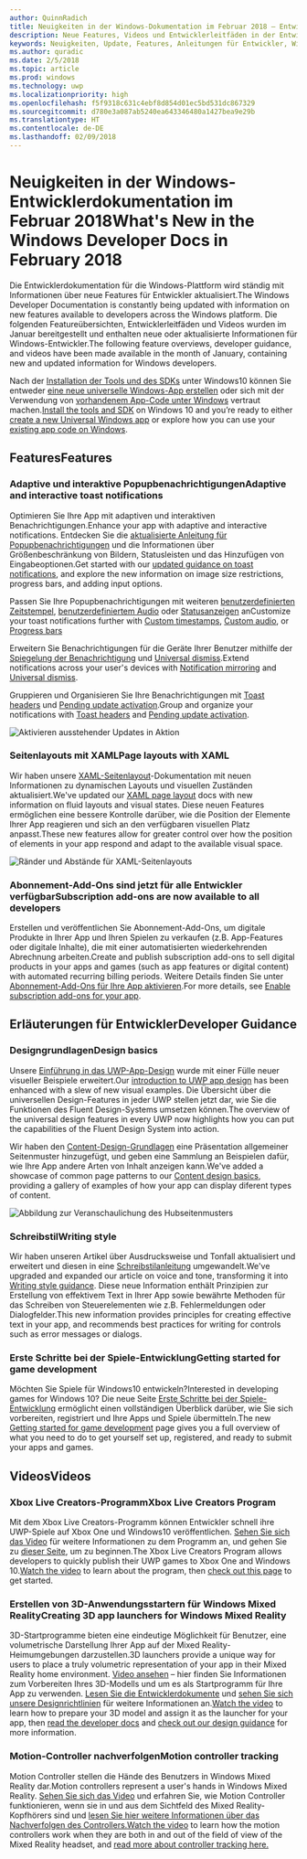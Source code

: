 ```yaml
---
author: QuinnRadich
title: Neuigkeiten in der Windows-Dokumentation im Februar 2018 – Entwicklung von UWP-Apps
description: Neue Features, Videos und Entwicklerleitfäden in der Entwicklerdokumentation für Windows10 im Februar2018
keywords: Neuigkeiten, Update, Features, Anleitungen für Entwickler, Windows10, Februar
ms.author: quradic
ms.date: 2/5/2018
ms.topic: article
ms.prod: windows
ms.technology: uwp
ms.localizationpriority: high
ms.openlocfilehash: f5f9318c631c4ebf8d854d01ec5bd531dc867329
ms.sourcegitcommit: d780e3a087ab5240ea643346480a1427bea9e29b
ms.translationtype: HT
ms.contentlocale: de-DE
ms.lasthandoff: 02/09/2018
---
```

# <a name="whats-new-in-the-windows-developer-docs-in-february-2018"></a><span data-ttu-id="4a1ff-104">Neuigkeiten in der Windows-Entwicklerdokumentation im Februar 2018</span><span class="sxs-lookup"><span data-stu-id="4a1ff-104">What's New in the Windows Developer Docs in February 2018</span></span>

<span data-ttu-id="4a1ff-105">Die Entwicklerdokumentation für die Windows-Plattform wird ständig mit Informationen über neue Features für Entwickler aktualisiert.</span><span class="sxs-lookup"><span data-stu-id="4a1ff-105">The Windows Developer Documentation is constantly being updated with information on new features available to developers across the Windows platform.</span></span> <span data-ttu-id="4a1ff-106">Die folgenden Featureübersichten, Entwicklerleitfäden und Videos wurden im Januar bereitgestellt und enthalten neue oder aktualisierte Informationen für Windows-Entwickler.</span><span class="sxs-lookup"><span data-stu-id="4a1ff-106">The following feature overviews, developer guidance, and videos have been made available in the month of January, containing new and updated information for Windows developers.</span></span>

<span data-ttu-id="4a1ff-107">Nach der [Installation der Tools und des SDKs](http://go.microsoft.com/fwlink/?LinkId=821431) unter Windows10 können Sie entweder [eine neue universelle Windows-App erstellen](../get-started/create-uwp-apps.md) oder sich mit der Verwendung von [vorhandenem App-Code unter Windows](../porting/index.md) vertraut machen.</span><span class="sxs-lookup"><span data-stu-id="4a1ff-107">[Install the tools and SDK](http://go.microsoft.com/fwlink/?LinkId=821431) on Windows 10 and you’re ready to either [create a new Universal Windows app](../get-started/create-uwp-apps.md) or explore how you can use your [existing app code on Windows](../porting/index.md).</span></span>


## <a name="features"></a><span data-ttu-id="4a1ff-108">Features</span><span class="sxs-lookup"><span data-stu-id="4a1ff-108">Features</span></span>

### <a name="adaptive-and-interactive-toast-notifications"></a><span data-ttu-id="4a1ff-109">Adaptive und interaktive Popupbenachrichtigungen</span><span class="sxs-lookup"><span data-stu-id="4a1ff-109">Adaptive and interactive toast notifications</span></span>

<span data-ttu-id="4a1ff-110">Optimieren Sie Ihre App mit adaptiven und interaktiven Benachrichtigungen.</span><span class="sxs-lookup"><span data-stu-id="4a1ff-110">Enhance your app with adaptive and interactive notifications.</span></span> <span data-ttu-id="4a1ff-111">Entdecken Sie die [aktualisierte Anleitung für Popupbenachrichtigungen](../design/shell/tiles-and-notifications/adaptive-interactive-toasts.md) und die Informationen über Größenbeschränkung von Bildern, Statusleisten und das Hinzufügen von Eingabeoptionen.</span><span class="sxs-lookup"><span data-stu-id="4a1ff-111">Get started with our [updated guidance on toast notifications](../design/shell/tiles-and-notifications/adaptive-interactive-toasts.md), and explore the new information on image size restrictions, progress bars, and adding input options.</span></span>

<span data-ttu-id="4a1ff-112">Passen Sie Ihre Popupbenachrichtigungen mit weiteren [benutzerdefinierten Zeitstempel](../design/shell/tiles-and-notifications/custom-timestamps-on-toasts.md), [benutzerdefiniertem Audio](../design/shell/tiles-and-notifications/custom-audio-on-toasts.md) oder [Statusanzeigen](../design/shell/tiles-and-notifications/toast-progress-bar.md) an</span><span class="sxs-lookup"><span data-stu-id="4a1ff-112">Customize your toast notifications further with [Custom timestamps](../design/shell/tiles-and-notifications/custom-timestamps-on-toasts.md), [Custom audio](../design/shell/tiles-and-notifications/custom-audio-on-toasts.md), or [Progress bars](../design/shell/tiles-and-notifications/toast-progress-bar.md)</span></span>

<span data-ttu-id="4a1ff-113">Erweitern Sie Benachrichtigungen für die Geräte Ihrer Benutzer mithilfe der [Spiegelung der Benachrichtigung](../design/shell/tiles-and-notifications/notification-mirroring.md) und [Universal dismiss](../design/shell/tiles-and-notifications/universal-dismiss.md).</span><span class="sxs-lookup"><span data-stu-id="4a1ff-113">Extend notifications across your user's devices with [Notification mirroring](../design/shell/tiles-and-notifications/notification-mirroring.md) and [Universal dismiss](../design/shell/tiles-and-notifications/universal-dismiss.md).</span></span>

<span data-ttu-id="4a1ff-114">Gruppieren und Organisieren Sie Ihre Benachrichtigungen mit [Toast headers](../design/shell/tiles-and-notifications/toast-headers.md) und [Pending update activation](../design/shell/tiles-and-notifications/toast-pending-update.md).</span><span class="sxs-lookup"><span data-stu-id="4a1ff-114">Group and organize your notifications with [Toast headers](../design/shell/tiles-and-notifications/toast-headers.md) and [Pending update activation](../design/shell/tiles-and-notifications/toast-pending-update.md).</span></span>

![Aktivieren ausstehender Updates in Aktion](../design/shell/tiles-and-notifications/images/toast-pendingupdate.gif)

### <a name="page-layouts-with-xaml"></a><span data-ttu-id="4a1ff-116">Seitenlayouts mit XAML</span><span class="sxs-lookup"><span data-stu-id="4a1ff-116">Page layouts with XAML</span></span>

<span data-ttu-id="4a1ff-117">Wir haben unsere [XAML-Seitenlayout](../design/layout/layouts-with-xaml.md)-Dokumentation mit neuen Informationen zu dynamischen Layouts und visuellen Zuständen aktualisiert.</span><span class="sxs-lookup"><span data-stu-id="4a1ff-117">We've updated our [XAML page layout](../design/layout/layouts-with-xaml.md) docs with new information on fluid layouts and visual states.</span></span> <span data-ttu-id="4a1ff-118">Diese neuen Features ermöglichen eine bessere Kontrolle darüber, wie die Position der Elemente Ihrer App reagieren und sich an den verfügbaren visuellen Platz anpasst.</span><span class="sxs-lookup"><span data-stu-id="4a1ff-118">These new features allow for greater control over how the position of elements in your app respond and adapt to the available visual space.</span></span>

![Ränder und Abstände für XAML-Seitenlayouts](../design/layout/images/xaml-layout-margins-padding.png)

### <a name="subscription-add-ons-are-now-available-to-all-developers"></a><span data-ttu-id="4a1ff-120">Abonnement-Add-Ons sind jetzt für alle Entwickler verfügbar</span><span class="sxs-lookup"><span data-stu-id="4a1ff-120">Subscription add-ons are now available to all developers</span></span>

<span data-ttu-id="4a1ff-121">Erstellen und veröffentlichen Sie Abonnement-Add-Ons, um digitale Produkte in Ihrer App und Ihren Spielen zu verkaufen (z.B. App-Features oder digitale Inhalte), die mit einer automatisierten wiederkehrenden Abrechnung arbeiten.</span><span class="sxs-lookup"><span data-stu-id="4a1ff-121">Create and publish subscription add-ons to sell digital products in your apps and games (such as app features or digital content) with automated recurring billing periods.</span></span> <span data-ttu-id="4a1ff-122">Weitere Details finden Sie unter [Abonnement-Add-Ons für Ihre App aktivieren](../monetize/enable-subscription-add-ons-for-your-app.md).</span><span class="sxs-lookup"><span data-stu-id="4a1ff-122">For more details, see [Enable subscription add-ons for your app](../monetize/enable-subscription-add-ons-for-your-app.md).</span></span>

## <a name="developer-guidance"></a><span data-ttu-id="4a1ff-123">Erläuterungen für Entwickler</span><span class="sxs-lookup"><span data-stu-id="4a1ff-123">Developer Guidance</span></span>

### <a name="design-basics"></a><span data-ttu-id="4a1ff-124">Designgrundlagen</span><span class="sxs-lookup"><span data-stu-id="4a1ff-124">Design basics</span></span>

<span data-ttu-id="4a1ff-125">Unsere [Einführung in das UWP-App-Design](../design/basics/design-and-ui-intro.md) wurde mit einer Fülle neuer visueller Beispiele erweitert.</span><span class="sxs-lookup"><span data-stu-id="4a1ff-125">Our [introduction to UWP app design](../design/basics/design-and-ui-intro.md) has been enhanced with a slew of new visual examples.</span></span> <span data-ttu-id="4a1ff-126">Die Übersicht über die universellen Design-Features in jeder UWP stellen jetzt dar, wie Sie die Funktionen des Fluent Design-Systems umsetzen können.</span><span class="sxs-lookup"><span data-stu-id="4a1ff-126">The overview of the universal design features in every UWP now highlights how you can put the capabilities of the Fluent Design System into action.</span></span>

<span data-ttu-id="4a1ff-127">Wir haben den [Content-Design-Grundlagen](../design/basics/content-basics.md) eine Präsentation allgemeiner Seitenmuster hinzugefügt, und geben eine Sammlung an Beispielen dafür, wie Ihre App andere Arten von Inhalt anzeigen kann.</span><span class="sxs-lookup"><span data-stu-id="4a1ff-127">We've added a showcase of common page patterns to our [Content design basics](../design/basics/content-basics.md), providing a gallery of examples of how your app can display diferent types of content.</span></span>

![Abbildung zur Veranschaulichung des Hubseitenmusters](../design/basics/images/hub.png)

### <a name="writing-style"></a><span data-ttu-id="4a1ff-129">Schreibstil</span><span class="sxs-lookup"><span data-stu-id="4a1ff-129">Writing style</span></span>

<span data-ttu-id="4a1ff-130">Wir haben unseren Artikel über Ausdrucksweise und Tonfall aktualisiert und erweitert und diesen in eine [Schreibstilanleitung](../design/style/writing-style.md) umgewandelt.</span><span class="sxs-lookup"><span data-stu-id="4a1ff-130">We've upgraded and expanded our article on voice and tone, transforming it into [Writing style guidance](../design/style/writing-style.md).</span></span> <span data-ttu-id="4a1ff-131">Diese neue Information enthält Prinzipien zur Erstellung von effektivem Text in Ihrer App sowie bewährte Methoden für das Schreiben von Steuerelementen wie z.B. Fehlermeldungen oder Dialogfelder.</span><span class="sxs-lookup"><span data-stu-id="4a1ff-131">This new information provides principles for creating effective text in your app, and recommends best practices for writing for controls such as error messages or dialogs.</span></span>

### <a name="getting-started-for-game-development"></a><span data-ttu-id="4a1ff-132">Erste Schritte bei der Spiele-Entwicklung</span><span class="sxs-lookup"><span data-stu-id="4a1ff-132">Getting started for game development</span></span>

<span data-ttu-id="4a1ff-133">Möchten Sie Spiele für Windows10 entwickeln?</span><span class="sxs-lookup"><span data-stu-id="4a1ff-133">Interested in developing games for Windows 10?</span></span> <span data-ttu-id="4a1ff-134">Die neue Seite [Erste Schritte bei der Spiele-Entwicklung](../gaming/getting-started.md) ermöglicht einen vollständigen Überblick darüber, wie Sie sich vorbereiten, registriert und Ihre Apps und Spiele übermitteln.</span><span class="sxs-lookup"><span data-stu-id="4a1ff-134">The new [Getting started for game development](../gaming/getting-started.md) page gives you a full overview of what you need to do to get yourself set up, registered, and ready to submit your apps and games.</span></span>

## <a name="videos"></a><span data-ttu-id="4a1ff-135">Videos</span><span class="sxs-lookup"><span data-stu-id="4a1ff-135">Videos</span></span>

### <a name="xbox-live-creators-program"></a><span data-ttu-id="4a1ff-136">Xbox Live Creators-Programm</span><span class="sxs-lookup"><span data-stu-id="4a1ff-136">Xbox Live Creators Program</span></span>

<span data-ttu-id="4a1ff-137">Mit dem Xbox Live Creators-Programm können Entwickler schnell ihre UWP-Spiele auf Xbox One und Windows10 veröffentlichen. [Sehen Sie sich das Video](https://www.youtube.com/watch?v=zpFfHHBkVq4) für weitere Informationen zu dem Programm an, und gehen Sie zu [dieser Seite](https://www.xbox.com/developers/creators-program), um zu beginnen.</span><span class="sxs-lookup"><span data-stu-id="4a1ff-137">The Xbox Live Creators Program allows developers to quickly publish their UWP games to Xbox One and Windows 10.[Watch the video](https://www.youtube.com/watch?v=zpFfHHBkVq4) to learn about the program, then [check out this page](https://www.xbox.com/developers/creators-program) to get started.</span></span>

### <a name="creating-3d-app-launchers-for-windows-mixed-reality"></a><span data-ttu-id="4a1ff-138">Erstellen von 3D-Anwendungsstartern für Windows Mixed Reality</span><span class="sxs-lookup"><span data-stu-id="4a1ff-138">Creating 3D app launchers for Windows Mixed Reality</span></span>

<span data-ttu-id="4a1ff-139">3D-Startprogramme bieten eine eindeutige Möglichkeit für Benutzer, eine volumetrische Darstellung Ihrer App auf der Mixed Reality-Heimumgebungen darzustellen.</span><span class="sxs-lookup"><span data-stu-id="4a1ff-139">3D launchers provide a unique way for users to place a truly volumetric representation of your app in their Mixed Reality home environment.</span></span> <span data-ttu-id="4a1ff-140">[Video ansehen](https://www.youtube.com/watch?v=TxIslHsEXno) – hier finden Sie Informationen zum Vorbereiten Ihres 3D-Modells und um es als Startprogramm für Ihre App zu verwenden. [Lesen Sie die Entwicklerdokumente](https://developer.microsoft.com/windows/mixed-reality/implementing_3d_app_launchers) und [sehen Sie sich unsere Designrichtlinien](https://developer.microsoft.com/windows/mixed-reality/3d_app_launcher_design_guidance) für weitere Informationen an.</span><span class="sxs-lookup"><span data-stu-id="4a1ff-140">[Watch the video](https://www.youtube.com/watch?v=TxIslHsEXno) to learn how to prepare your 3D model and assign it as the launcher for your app, then [read the developer docs](https://developer.microsoft.com/windows/mixed-reality/implementing_3d_app_launchers) and [check out our design guidance](https://developer.microsoft.com/windows/mixed-reality/3d_app_launcher_design_guidance) for more information.</span></span>

### <a name="motion-controller-tracking"></a><span data-ttu-id="4a1ff-141">Motion-Controller nachverfolgen</span><span class="sxs-lookup"><span data-stu-id="4a1ff-141">Motion controller tracking</span></span>

<span data-ttu-id="4a1ff-142">Motion Controller stellen die Hände des Benutzers in Windows Mixed Reality dar.</span><span class="sxs-lookup"><span data-stu-id="4a1ff-142">Motion controllers represent a user's hands in Windows Mixed Reality.</span></span> <span data-ttu-id="4a1ff-143">[Sehen Sie sich das Video](https://www.youtube.com/watch?v=rkDpRllbLII) und erfahren Sie, wie Motion Controller funktionieren, wenn sie in und aus dem Sichtfeld des Mixed Reality-Kopfhörers sind und [lesen Sie hier weitere Informationen über das Nachverfolgen des Controllers.](https://developer.microsoft.com/windows/mixed-reality/motion_controllers#controller_tracking_state%E2%80%9D)</span><span class="sxs-lookup"><span data-stu-id="4a1ff-143">[Watch the video](https://www.youtube.com/watch?v=rkDpRllbLII) to learn how the motion controllers work when they are both in and out of the field of view of the Mixed Reality headset, and [read more about controller tracking here.](https://developer.microsoft.com/windows/mixed-reality/motion_controllers#controller_tracking_state%E2%80%9D)</span></span>